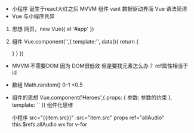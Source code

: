 - 小程序 诞生于react大红之后
  MVVM 组件 vant
  数据驱动界面
  Vue 语法简洁
- Vue 与小程序共异
1. 思想
  网页，new Vue({
    el:'#app'
  })
2. 组件
  Vue.component('',{
    template:'',
    data(){
      return {

      }
    }
  })

- MVVM 不需要DOM 因为 DOM很低效
但是要找元素怎么办？ ref属性相当于id 
- 数组
  Math.random() 0-1  <0.5

- 组件的思想
  Vue.component('Heroes',{
    props: {
      参数: 参数的约束
    },
    template: ``
  })
  组件化思维
  <Heroes :heroes="heroes"/>

  小程序 src="{{item.src}}"
  :src="item.src"
  props 
  ref="allAudio"  this.$refs.allAudio
  wx:for    v-for
